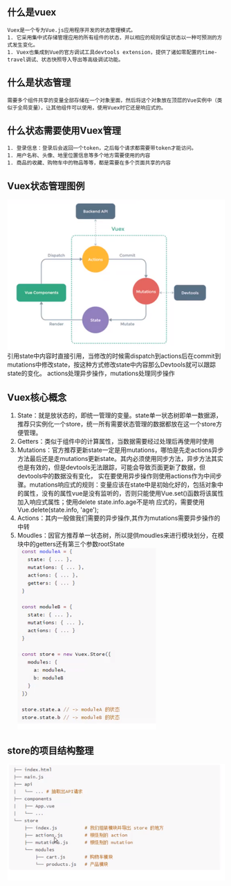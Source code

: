 ## 什么是vuex
    Vuex是一个专为Vue.js应用程序开发的状态管理模式。
    1. 它采用集中式存储管理应用的所有组件的状态，并以相应的规则保证状态以一种可预测的方式发生变化。
    1. Vuex也集成到Vue的官方调试工具devtools extension，提供了诸如零配置的time-travel调试、状态快照导入导出等高级调试功能。
## 什么是状态管理
    需要多个组件共享的变量全部存储在一个对象里面，然后将这个对象放在顶层的Vue实例中（类似于全局变量），让其他组件可以使用，使用Vuex时它还是响应式的。
## 什么状态需要使用Vuex管理
    1. 登录信息：登录后会返回一个token，之后每个请求都需要带token才能访问。
    1. 用户名称、头像、地里位置信息等多个地方需要使用的内容
    1. 商品的收藏、购物车中的物品等等，都是需要在多个页面共享的内容
## Vuex状态管理图例
![img.png](img.png)
    引用state中内容时直接引用，当修改的时候需dispatch到actions后在commit到mutations中修改state，按这种方式修改state中内容那么Devtools就可以跟踪state的变化。
actions处理异步操作，mutations处理同步操作
## Vuex核心概念
1. State：就是放状态的，即统一管理的变量。state单一状态树即单一数据源，推荐只实例化一个store，统一所有需要状态管理的数据都放在这一个store方便管理。
1. Getters：类似于组件中的计算属性，当数据需要经过处理后再使用时使用
1. Mutations：官方推荐更新state一定是用mutations，哪怕是先走actions异步方法最后还是走mutations更新state。其内必须使用同步方法，异步方法其实也是有效的，但是devtools无法跟踪，可能会导致页面更新了数据，但devtools中的数据没有变化，
   实在要使用异步操作则使用actions作为中间步骤。mutations响应式的规则：变量应该在state中是初始化好的，包括对象中的属性，没有的属性vue是没有监听的，否则只能使用Vue.set()函数将该属性加入响应式属性；使用delete state.info.age不是响
   应式的，需要使用Vue.delete(state.info, 'age');
1. Actions：其内一般做我们需要的异步操作,其作为mutations需要异步操作的中转
1. Moudles：因官方推荐单一状态树，所以提供moudles来进行模块划分，在模块中的getters还有第三个参数rootState    
![img_1.png](img_1.png)    
## store的项目结构整理
![img_2.png](img_2.png)